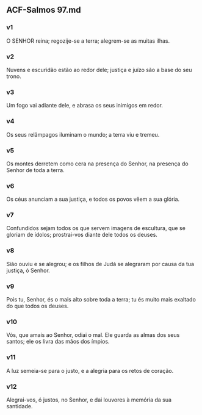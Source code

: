## ACF-Salmos 97.md
### v1
 O SENHOR reina; regozije-se a terra; alegrem-se as muitas ilhas.
### v2
 Nuvens e escuridão estão ao redor dele; justiça e juízo são a base do seu trono.
### v3
 Um fogo vai adiante dele, e abrasa os seus inimigos em redor.
### v4
 Os seus relâmpagos iluminam o mundo; a terra viu e tremeu.
### v5
 Os montes derretem como cera na presença do Senhor, na presença do Senhor de toda a terra.
### v6
 Os céus anunciam a sua justiça, e todos os povos vêem a sua glória.
### v7
 Confundidos sejam todos os que servem imagens de escultura, que se gloriam de ídolos; prostrai-vos diante dele todos os deuses.
### v8
 Sião ouviu e se alegrou; e os filhos de Judá se alegraram por causa da tua justiça, ó Senhor.
### v9
 Pois tu, Senhor, és o mais alto sobre toda a terra; tu és muito mais exaltado do que todos os deuses.
### v10
 Vós, que amais ao Senhor, odiai o mal. Ele guarda as almas dos seus santos; ele os livra das mãos dos ímpios.
### v11
 A luz semeia-se para o justo, e a alegria para os retos de coração.
### v12
 Alegrai-vos, ó justos, no Senhor, e dai louvores à memória da sua santidade.
